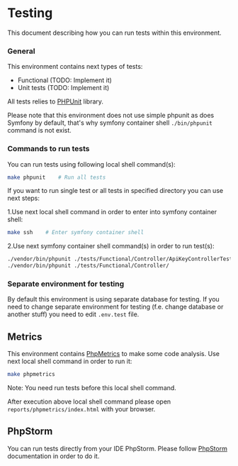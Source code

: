 # Testing
This document describing how you can run tests within this environment.

### General
This environment contains next types of tests:

* Functional (TODO: Implement it)
* Unit tests (TODO: Implement it)

All tests relies to [PHPUnit](https://phpunit.de/) library.

Please note that this environment does not use simple phpunit as does Symfony by default, that's why symfony container shell `./bin/phpunit` command is not exist.

### Commands to run tests
You can run tests using following local shell command(s):
```bash
make phpunit    # Run all tests
```

If you want to run single test or all tests in specified directory you can use next steps:

1.Use next local shell command in order to enter into symfony container shell:
```bash
make ssh    # Enter symfony container shell
```
2.Use next symfony container shell command(s) in order to run test(s):
```bash
./vendor/bin/phpunit ./tests/Functional/Controller/ApiKeyControllerTest.php  # Just this single test class
./vendor/bin/phpunit ./tests/Functional/Controller/                          # All tests in this directory
```

### Separate environment for testing
By default this environment is using separate database for testing.
If you need to change separate environment for testing (f.e. change database or another stuff) you need to edit `.env.test` file.


## Metrics
This environment contains [PhpMetrics](https://github.com/phpmetrics/phpmetrics) to make some code analysis.
Use next local shell command in order to run it:
```bash
make phpmetrics
```
Note: You need run tests before this local shell command.

After execution above local shell command please open `reports/phpmetrics/index.html` with your browser.

## PhpStorm
You can run tests directly from your IDE PhpStorm. Please follow [PhpStorm](phpstorm.md) documentation in order to do it.
